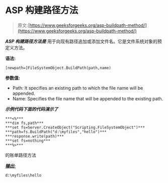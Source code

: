 # ASP 构建路径方法

> 原文:[https://www.geeksforgeeks.org/asp-buildpath-method/](https://www.geeksforgeeks.org/asp-buildpath-method/)

***ASP 构建路径方法是*** 用于向现有路径追加或添加文件名。它是文件系统对象的预定义方法。

**语法:**

```
[newpath=]FileSystemObject.BuildPath(path,name)
```

**参数值:**

*   Path: It specifies an existing path to which the file name will be appended.
*   Name: Specifies the file name that will be appended to the existing path.

***示例代码下面的代码演示了***

```
***<%***
***dim fs,path***
***set fs=Server.CreateObject("Scripting.FileSystemObject")***
***path=fs.BuildPath("d:\myfiles","hello")***
***response.write(path)***
***set fs=nothing***
***%>***
```

的账单路径方法

***<u>输出:</u>***

```
d:\myfiles\hello
```